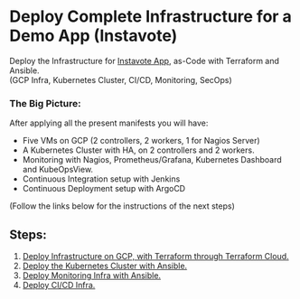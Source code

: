 # Deploy Complete Infrastructure for a Demo App (Instavote)

Deploy the Infrastructure for [Instavote App](https://github.com/xvag/instavote-ci), as-Code with Terraform and Ansible.  
(GCP Infra, Kubernetes Cluster, CI/CD, Monitoring, SecOps)

### The Big Picture:  
After applying all the present manifests you will have:
- Five VMs on GCP (2 controllers, 2 workers, 1 for Nagios Server)
- A Kubernetes Cluster with HA, on 2 controllers and 2 workers.
- Monitoring with Nagios, Prometheus/Grafana, Kubernetes Dashboard and KubeOpsView.
- Continuous Integration setup with Jenkins
- Continuous Deployment setup with ArgoCD

(Follow the links below for the instructions of the next steps)

## Steps:

01. [Deploy Infrastructure on GCP, with Terraform through Terraform Cloud.](https://github.com/xvag/instavote-infra/tree/main/gcp)
02. [Deploy the Kubernetes Cluster with Ansible.](https://github.com/xvag/instavote-infra/tree/main/cluster)
03. [Deploy Monitoring Infra with Ansible.](https://github.com/xvag/instavote-infra/tree/main/monitoring)
04. [Deploy CI/CD Infra.](https://github.com/xvag/instavote-infra/tree/main/cicd)
